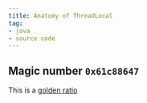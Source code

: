 ```yaml
---
title: Anatomy of ThreadLocal
tag:
- java
- source code
---
```



## Magic number `0x61c88647`
This is a [golden ratio ](https://en.wikipedia.org/wiki/Golden_ratio)
